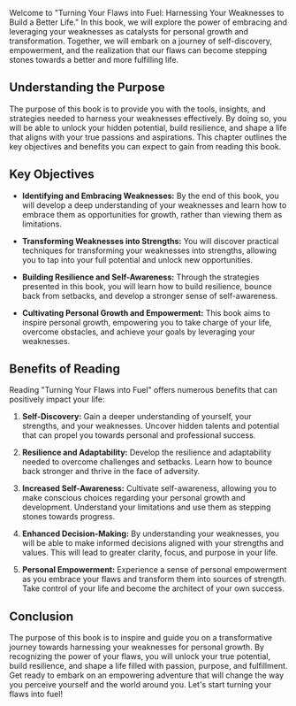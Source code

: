 
Welcome to "Turning Your Flaws into Fuel: Harnessing Your Weaknesses to Build a Better Life." In this book, we will explore the power of embracing and leveraging your weaknesses as catalysts for personal growth and transformation. Together, we will embark on a journey of self-discovery, empowerment, and the realization that our flaws can become stepping stones towards a better and more fulfilling life.

**Understanding the Purpose**
-----------------------------

The purpose of this book is to provide you with the tools, insights, and strategies needed to harness your weaknesses effectively. By doing so, you will be able to unlock your hidden potential, build resilience, and shape a life that aligns with your true passions and aspirations. This chapter outlines the key objectives and benefits you can expect to gain from reading this book.

**Key Objectives**
------------------

* **Identifying and Embracing Weaknesses:** By the end of this book, you will develop a deep understanding of your weaknesses and learn how to embrace them as opportunities for growth, rather than viewing them as limitations.

* **Transforming Weaknesses into Strengths:** You will discover practical techniques for transforming your weaknesses into strengths, allowing you to tap into your full potential and unlock new opportunities.

* **Building Resilience and Self-Awareness:** Through the strategies presented in this book, you will learn how to build resilience, bounce back from setbacks, and develop a stronger sense of self-awareness.

* **Cultivating Personal Growth and Empowerment:** This book aims to inspire personal growth, empowering you to take charge of your life, overcome obstacles, and achieve your goals by leveraging your weaknesses.

**Benefits of Reading**
-----------------------

Reading "Turning Your Flaws into Fuel" offers numerous benefits that can positively impact your life:

1. **Self-Discovery:** Gain a deeper understanding of yourself, your strengths, and your weaknesses. Uncover hidden talents and potential that can propel you towards personal and professional success.

2. **Resilience and Adaptability:** Develop the resilience and adaptability needed to overcome challenges and setbacks. Learn how to bounce back stronger and thrive in the face of adversity.

3. **Increased Self-Awareness:** Cultivate self-awareness, allowing you to make conscious choices regarding your personal growth and development. Understand your limitations and use them as stepping stones towards progress.

4. **Enhanced Decision-Making:** By understanding your weaknesses, you will be able to make informed decisions aligned with your strengths and values. This will lead to greater clarity, focus, and purpose in your life.

5. **Personal Empowerment:** Experience a sense of personal empowerment as you embrace your flaws and transform them into sources of strength. Take control of your life and become the architect of your own success.

**Conclusion**
--------------

The purpose of this book is to inspire and guide you on a transformative journey towards harnessing your weaknesses for personal growth. By recognizing the power of your flaws, you will unlock your true potential, build resilience, and shape a life filled with passion, purpose, and fulfillment. Get ready to embark on an empowering adventure that will change the way you perceive yourself and the world around you. Let's start turning your flaws into fuel!
